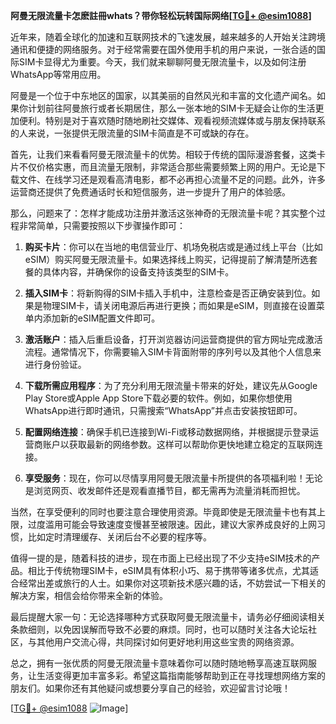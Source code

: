 **阿曼无限流量卡怎麽註冊whats？带你轻松玩转国际网络[[TG💪+ @esim1088](https://t.me/s/esim1088)]**

近年来，随着全球化的加速和互联网技术的飞速发展，越来越多的人开始关注跨境通讯和便捷的网络服务。对于经常需要在国外使用手机的用户来说，一张合适的国际SIM卡显得尤为重要。今天，我们就来聊聊阿曼无限流量卡，以及如何注册WhatsApp等常用应用。

阿曼是一个位于中东地区的国家，以其美丽的自然风光和丰富的文化遗产闻名。如果你计划前往阿曼旅行或者长期居住，那么一张本地的SIM卡无疑会让你的生活更加便利。特别是对于喜欢随时随地刷社交媒体、观看视频流媒体或与朋友保持联系的人来说，一张提供无限流量的SIM卡简直是不可或缺的存在。

首先，让我们来看看阿曼无限流量卡的优势。相较于传统的国际漫游套餐，这类卡片不仅价格实惠，而且流量无限制，非常适合那些需要频繁上网的用户。无论是下载文件、在线学习还是观看高清电影，都不必再担心流量不足的问题。此外，许多运营商还提供了免费通话时长和短信服务，进一步提升了用户的体验感。

那么，问题来了：怎样才能成功注册并激活这张神奇的无限流量卡呢？其实整个过程非常简单，只需要按照以下步骤操作即可：

1. **购买卡片**：你可以在当地的电信营业厅、机场免税店或是通过线上平台（比如eSIM）购买阿曼无限流量卡。如果选择线上购买，记得提前了解清楚所选套餐的具体内容，并确保你的设备支持该类型的SIM卡。

2. **插入SIM卡**：将新购得的SIM卡插入手机中，注意检查是否正确安装到位。如果是物理SIM卡，请关闭电源后再进行更换；而如果是eSIM，则直接在设置菜单内添加新的eSIM配置文件即可。

3. **激活账户**：插入后重启设备，打开浏览器访问运营商提供的官方网址完成激活流程。通常情况下，你需要输入SIM卡背面附带的序列号以及其他个人信息来进行身份验证。

4. **下载所需应用程序**：为了充分利用无限流量卡带来的好处，建议先从Google Play Store或Apple App Store下载必要的软件。例如，如果你想使用WhatsApp进行即时通讯，只需搜索“WhatsApp”并点击安装按钮即可。

5. **配置网络连接**：确保手机已连接到Wi-Fi或移动数据网络，并根据提示登录运营商账户以获取最新的网络参数。这样可以帮助你更快地建立稳定的互联网连接。

6. **享受服务**：现在，你可以尽情享用阿曼无限流量卡所提供的各项福利啦！无论是浏览网页、收发邮件还是观看直播节目，都无需再为流量消耗而担忧。

当然，在享受便利的同时也要注意合理使用资源。毕竟即使是无限流量卡也有其上限，过度滥用可能会导致速度变慢甚至被限速。因此，建议大家养成良好的上网习惯，比如定时清理缓存、关闭后台不必要的程序等。

值得一提的是，随着科技的进步，现在市面上已经出现了不少支持eSIM技术的产品。相比于传统物理SIM卡，eSIM具有体积小巧、易于携带等诸多优点，尤其适合经常出差或旅行的人士。如果你对这项新技术感兴趣的话，不妨尝试一下相关的解决方案，相信会给你带来全新的体验。

最后提醒大家一句：无论选择哪种方式获取阿曼无限流量卡，请务必仔细阅读相关条款细则，以免因误解而导致不必要的麻烦。同时，也可以随时关注各大论坛社区，与其他用户交流心得，共同探讨如何更好地利用这些宝贵的网络资源。

总之，拥有一张优质的阿曼无限流量卡意味着你可以随时随地畅享高速互联网服务，让生活变得更加丰富多彩。希望这篇指南能够帮助到正在寻找理想网络方案的朋友们。如果你还有其他疑问或想要分享自己的经验，欢迎留言讨论哦！

[[TG💪+ @esim1088](https://t.me/s/esim1088) ![Image](https://i.postimg.cc/4NQfJmqS/Snipaste-2025-05-13-00-14-12.png)]